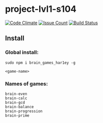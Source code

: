 # project-lvl1-s104

[![Code Climate](https://codeclimate.com/github/har1ey/project-lvl1-s104/badges/gpa.svg)](https://codeclimate.com/github/har1ey/project-lvl1-s104)
[![Issue Count](https://codeclimate.com/github/har1ey/project-lvl1-s104/badges/issue_count.svg)](https://codeclimate.com/github/har1ey/project-lvl1-s104)
[![Build Status](https://travis-ci.org/har1ey/project-lvl1-s104.svg?branch=master)](https://travis-ci.org/har1ey/project-lvl1-s104)

## Install

### Global install:
```
sudo npm i brain_games_har1ey -g

<game-name>
```
### Names of games:
```
brain-even
brain-calc
brain-gcd
brain-balance
brain-progression
brain-prime
```
